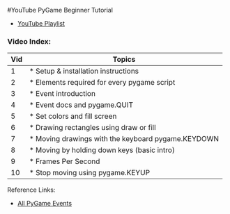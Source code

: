 #YouTube PyGame Beginner Tutorial

* [YouTube Playlist](https://www.youtube.com/playlist?list=PL6gx4Cwl9DGAjkwJocj7vlc_mFU-4wXJq)

### Video Index:

| Vid | Topics |
|-----|---|
|  1 | * Setup & installation instructions |
|  2 | * Elements required for every pygame script |
|  3 | * Event introduction |
|  4 | * Event docs and pygame.QUIT |
|  5 | * Set colors and fill screen |
|  6 | * Drawing rectangles using draw or fill |
|  7 | * Moving drawings with the keyboard pygame.KEYDOWN |
|  8 | * Moving by holding down keys (basic intro) |
|  9 | * Frames Per Second |
| 10 | * Stop moving using pygame.KEYUP |



Reference Links:

* [All PyGame Events](https://www.pygame.org/docs/ref/event.html)